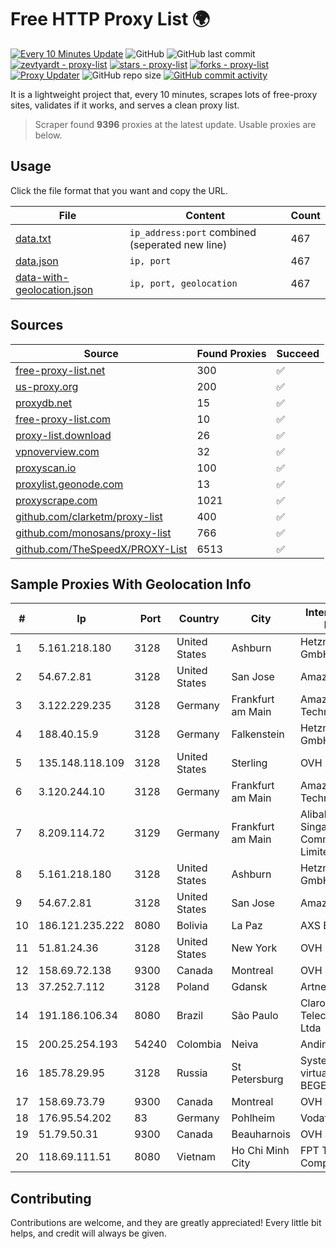 
# Free HTTP Proxy List 🌍

[![Every 10 Minutes Update](https://github.com/mertguvencli/http-proxy-list/actions/workflows/main.yml/badge.svg?branch=main)](https://github.com/mertguvencli/http-proxy-list/actions/workflows/main.yml)
![GitHub](https://img.shields.io/github/license/mertguvencli/http-proxy-list)
![GitHub last commit](https://img.shields.io/github/last-commit/mertguvencli/http-proxy-list)
[![zevtyardt - proxy-list](https://img.shields.io/static/v1?label=zevtyardt&message=proxy-list&color=blue&logo=github)](https://github.com/zevtyardt/proxy-list "Go to GitHub repo")
[![stars - proxy-list](https://img.shields.io/github/stars/zevtyardt/proxy-list?style=social)](https://github.com/zevtyardt/proxy-list)
[![forks - proxy-list](https://img.shields.io/github/forks/zevtyardt/proxy-list?style=social)](https://github.com/zevtyardt/proxy-list)
[![Proxy Updater](https://github.com/zevtyardt/proxy-list/workflows/Proxy%20Updater/badge.svg)](https://github.com/zevtyardt/proxy-list/actions?query=workflow:"Proxy+Updater")
![GitHub repo size](https://img.shields.io/github/repo-size/zevtyardt/proxy-list)
[![GitHub commit activity](https://img.shields.io/github/commit-activity/m/zevtyardt/proxy-list?logo=commits)](https://github.com/zevtyardt/proxy-list/commits/main)

It is a lightweight project that, every 10 minutes, scrapes lots of free-proxy sites, validates if it works, and serves a clean proxy list.

> Scraper found **9396** proxies at the latest update. Usable proxies are below.

## Usage

Click the file format that you want and copy the URL.

|File|Content|Count|
|----|-------|-----|
|[data.txt](https://raw.githubusercontent.com/mertguvencli/http-proxy-list/main/proxy-list/data.txt)|`ip_address:port` combined (seperated new line)|467|
|[data.json](https://raw.githubusercontent.com/mertguvencli/http-proxy-list/main/proxy-list/data.json)|`ip, port`|467|
|[data-with-geolocation.json](https://raw.githubusercontent.com/mertguvencli/http-proxy-list/main/proxy-list/data-with-geolocation.json)|`ip, port, geolocation`|467|

## Sources

|Source|Found Proxies|Succeed|
|------|-------------|-------|
|[free-proxy-list.net](https://free-proxy-list.net)|300|✅|
|[us-proxy.org](https://www.us-proxy.org)|200|✅|
|[proxydb.net](http://proxydb.net)|15|✅|
|[free-proxy-list.com](https://free-proxy-list.com/?page=&port=&type%5B%5D=http&type%5B%5D=https&up_time=0&search=Search)|10|✅|
|[proxy-list.download](https://www.proxy-list.download/HTTP)|26|✅|
|[vpnoverview.com](https://vpnoverview.com/privacy/anonymous-browsing/free-proxy-servers)|32|✅|
|[proxyscan.io](https://www.proxyscan.io)|100|✅|
|[proxylist.geonode.com](https://proxylist.geonode.com/api/proxy-list?limit=300&page=1&sort_by=lastChecked&sort_type=desc&protocols=http,https)|13|✅|
|[proxyscrape.com](https://api.proxyscrape.com/v2/?request=displayproxies&protocol=http&timeout=10000&country=all&ssl=all&anonymity=all)|1021|✅|
|[github.com/clarketm/proxy-list](https://raw.githubusercontent.com/clarketm/proxy-list/master/proxy-list-raw.txt)|400|✅|
|[github.com/monosans/proxy-list](https://raw.githubusercontent.com/monosans/proxy-list/main/proxies/http.txt)|766|✅|
|[github.com/TheSpeedX/PROXY-List](https://raw.githubusercontent.com/TheSpeedX/PROXY-List/master/http.txt)|6513|✅|


## Sample Proxies With Geolocation Info

|#|Ip|Port|Country|City|Internet Service Provider|
|-|--|----|-------|----|-------------------------|
|1|5.161.218.180|3128|United States|Ashburn|Hetzner Online GmbH|
|2|54.67.2.81|3128|United States|San Jose|Amazon.com, Inc.|
|3|3.122.229.235|3128|Germany|Frankfurt am Main|Amazon Technologies Inc.|
|4|188.40.15.9|3128|Germany|Falkenstein|Hetzner Online GmbH|
|5|135.148.118.109|3128|United States|Sterling|OVH US LLC|
|6|3.120.244.10|3128|Germany|Frankfurt am Main|Amazon Technologies Inc.|
|7|8.209.114.72|3129|Germany|Frankfurt am Main|Alibaba.com Singapore E-Commerce Private Limited|
|8|5.161.218.180|3128|United States|Ashburn|Hetzner Online GmbH|
|9|54.67.2.81|3128|United States|San Jose|Amazon.com, Inc.|
|10|186.121.235.222|8080|Bolivia|La Paz|AXS Bolivia S. A.|
|11|51.81.24.36|3128|United States|New York|OVH US LLC|
|12|158.69.72.138|9300|Canada|Montreal|OVH SAS|
|13|37.252.7.112|3128|Poland|Gdansk|Artnet Sp. z o.o.|
|14|191.186.106.34|8080|Brazil|São Paulo|Claro NXT Telecomunicacoes Ltda|
|15|200.25.254.193|54240|Colombia|Neiva|Andinet ON Line|
|16|185.78.29.95|3128|Russia|St Petersburg|System servers virtual hosting BEGET.RU|
|17|158.69.73.79|9300|Canada|Montreal|OVH SAS|
|18|176.95.54.202|83|Germany|Pohlheim|Vodafone GmbH|
|19|51.79.50.31|9300|Canada|Beauharnois|OVH SAS|
|20|118.69.111.51|8080|Vietnam|Ho Chi Minh City|FPT Telecom Company|



## Contributing

Contributions are welcome, and they are greatly appreciated! Every
little bit helps, and credit will always be given.

